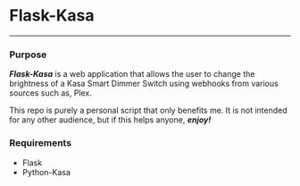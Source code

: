 # Flask-Kasa                                                                                                                                                
---                                                                                                                                                                                                                                                  
### Purpose                                                                                                                                                                                                                                   
***Flask-Kasa*** is a web application that allows the user to change the brightness of a Kasa Smart Dimmer Switch using webhooks from various sources such as, Plex.                                                                                                                                                                                                            

This repo is purely a personal script that only benefits me. It is not intended for any other audience, but if this helps anyone, ***enjoy!***                                                                                                                          
### Requirements                                                                                            

- Flask
- Python-Kasa 
